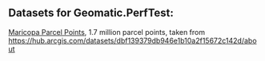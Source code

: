 ## Datasets for Geomatic.PerfTest:

[Maricopa Parcel Points](Maricopa_Parcel_Points.7z), 1.7 million parcel points, taken from https://hub.arcgis.com/datasets/dbf139379db946e1b10a2f15672c142d/about
